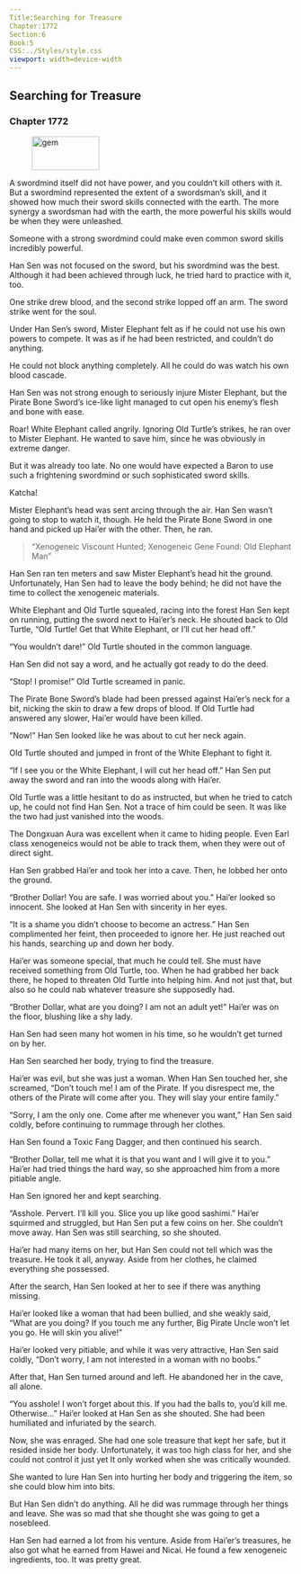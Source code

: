 ```yaml
---
Title:Searching for Treasure 
Chapter:1772 
Section:6 
Book:5 
CSS:../Styles/style.css 
viewport: width=device-width
---
```

  
## Searching for Treasure
### Chapter 1772
  
<figure>
	<img src="../Images/gem.gif" alt="gem" id="gem" width="120" height="60" />
</figure>
  

  
A swordmind itself did not have power, and you couldn’t kill others with it. But a swordmind represented the extent of a swordsman’s skill, and it showed how much their sword skills connected with the earth. The more synergy a swordsman had with the earth, the more powerful his skills would be when they were unleashed.

Someone with a strong swordmind could make even common sword skills incredibly powerful.

Han Sen was not focused on the sword, but his swordmind was the best. Although it had been achieved through luck, he tried hard to practice with it, too.

One strike drew blood, and the second strike lopped off an arm. The sword strike went for the soul.

Under Han Sen’s sword, Mister Elephant felt as if he could not use his own powers to compete. It was as if he had been restricted, and couldn’t do anything.

He could not block anything completely. All he could do was watch his own blood cascade.

Han Sen was not strong enough to seriously injure Mister Elephant, but the Pirate Bone Sword’s ice-like light managed to cut open his enemy’s flesh and bone with ease.

Roar! White Elephant called angrily. Ignoring Old Turtle’s strikes, he ran over to Mister Elephant. He wanted to save him, since he was obviously in extreme danger.

But it was already too late. No one would have expected a Baron to use such a frightening swordmind or such sophisticated sword skills.

Katcha!

Mister Elephant’s head was sent arcing through the air. Han Sen wasn’t going to stop to watch it, though. He held the Pirate Bone Sword in one hand and picked up Hai’er with the other. Then, he ran.

> “Xenogeneic Viscount Hunted; Xenogeneic Gene Found: Old Elephant Man”

Han Sen ran ten meters and saw Mister Elephant’s head hit the ground. Unfortunately, Han Sen had to leave the body behind; he did not have the time to collect the xenogeneic materials.

White Elephant and Old Turtle squealed, racing into the forest Han Sen kept on running, putting the sword next to Hai’er’s neck. He shouted back to Old Turtle, “Old Turtle! Get that White Elephant, or I’ll cut her head off.”

“You wouldn’t dare!” Old Turtle shouted in the common language.

Han Sen did not say a word, and he actually got ready to do the deed.

“Stop! I promise!” Old Turtle screamed in panic.

The Pirate Bone Sword’s blade had been pressed against Hai’er’s neck for a bit, nicking the skin to draw a few drops of blood. If Old Turtle had answered any slower, Hai’er would have been killed.

“Now!” Han Sen looked like he was about to cut her neck again.

Old Turtle shouted and jumped in front of the White Elephant to fight it.

“If I see you or the White Elephant, I will cut her head off.” Han Sen put away the sword and ran into the woods along with Hai’er.

Old Turtle was a little hesitant to do as instructed, but when he tried to catch up, he could not find Han Sen. Not a trace of him could be seen. It was like the two had just vanished into the woods.

The Dongxuan Aura was excellent when it came to hiding people. Even Earl class xenogeneics would not be able to track them, when they were out of direct sight.

Han Sen grabbed Hai’er and took her into a cave. Then, he lobbed her onto the ground.

“Brother Dollar! You are safe. I was worried about you.” Hai’er looked so innocent. She looked at Han Sen with sincerity in her eyes.

“It is a shame you didn’t choose to become an actress.” Han Sen complimented her feint, then proceeded to ignore her. He just reached out his hands, searching up and down her body.

Hai’er was someone special, that much he could tell. She must have received something from Old Turtle, too. When he had grabbed her back there, he hoped to threaten Old Turtle into helping him. And not just that, but also so he could nab whatever treasure she supposedly had.

“Brother Dollar, what are you doing? I am not an adult yet!” Hai’er was on the floor, blushing like a shy lady.

Han Sen had seen many hot women in his time, so he wouldn’t get turned on by her.

Han Sen searched her body, trying to find the treasure.

Hai’er was evil, but she was just a woman. When Han Sen touched her, she screamed, “Don’t touch me! I am of the Pirate. If you disrespect me, the others of the Pirate will come after you. They will slay your entire family.”

“Sorry, I am the only one. Come after me whenever you want,” Han Sen said coldly, before continuing to rummage through her clothes.

Han Sen found a Toxic Fang Dagger, and then continued his search.

“Brother Dollar, tell me what it is that you want and I will give it to you.” Hai’er had tried things the hard way, so she approached him from a more pitiable angle.

Han Sen ignored her and kept searching.

“Asshole. Pervert. I’ll kill you. Slice you up like good sashimi.” Hai’er squirmed and struggled, but Han Sen put a few coins on her. She couldn’t move away. Han Sen was still searching, so she shouted.

Hai’er had many items on her, but Han Sen could not tell which was the treasure. He took it all, anyway. Aside from her clothes, he claimed everything she possessed.

After the search, Han Sen looked at her to see if there was anything missing.

Hai’er looked like a woman that had been bullied, and she weakly said, “What are you doing? If you touch me any further, Big Pirate Uncle won’t let you go. He will skin you alive!”

Hai’er looked very pitiable, and while it was very attractive, Han Sen said coldly, “Don’t worry, I am not interested in a woman with no boobs.”

After that, Han Sen turned around and left. He abandoned her in the cave, all alone.

“You asshole! I won’t forget about this. If you had the balls to, you’d kill me. Otherwise…” Hai’er looked at Han Sen as she shouted. She had been humiliated and infuriated by the search.

Now, she was enraged. She had one sole treasure that kept her safe, but it resided inside her body. Unfortunately, it was too high class for her, and she could not control it just yet It only worked when she was critically wounded.

She wanted to lure Han Sen into hurting her body and triggering the item, so she could blow him into bits.

But Han Sen didn’t do anything. All he did was rummage through her things and leave. She was so mad that she thought she was going to get a nosebleed.

Han Sen had earned a lot from his venture. Aside from Hai’er’s treasures, he also got what he earned from Hawei and Nicai. He found a few xenogeneic ingredients, too. It was pretty great.